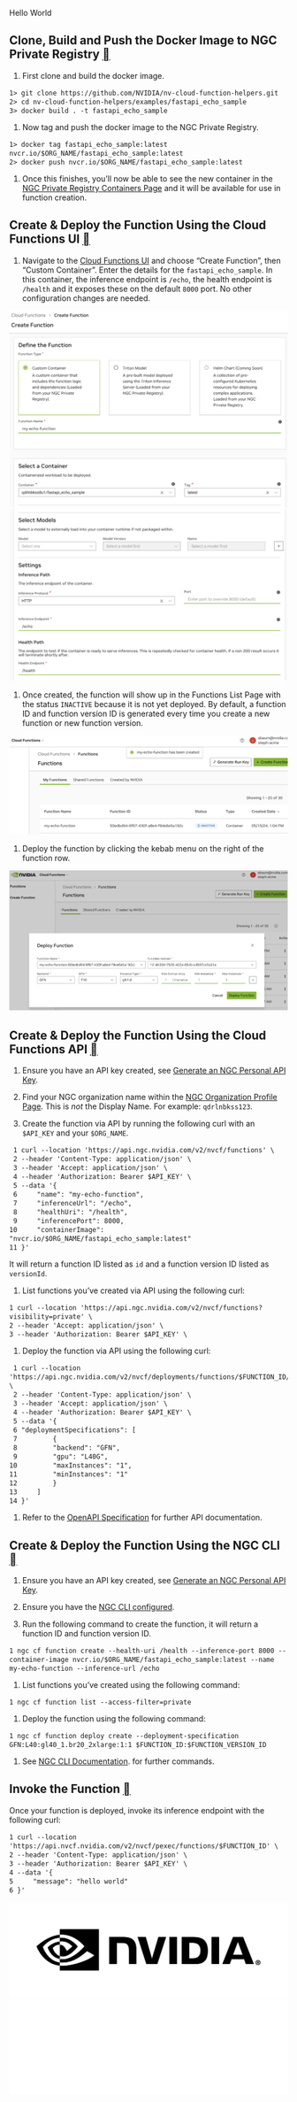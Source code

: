 Hello World

## Clone, Build and Push the Docker Image to NGC Private Registry [](\#clone-build-and-push-the-docker-image-to-ngc-private-registry "Permalink to this headline")

1. First clone and build the docker image.


```
1> git clone https://github.com/NVIDIA/nv-cloud-function-helpers.git
2> cd nv-cloud-function-helpers/examples/fastapi_echo_sample
3> docker build . -t fastapi_echo_sample
```

1. Now tag and push the docker image to the NGC Private Registry.


```
1> docker tag fastapi_echo_sample:latest nvcr.io/$ORG_NAME/fastapi_echo_sample:latest
2> docker push nvcr.io/$ORG_NAME/fastapi_echo_sample:latest
```

1. Once this finishes, you’ll now be able to see the new container in the [NGC Private Registry Containers Page](https://registry.ngc.nvidia.com/containers) and it will be available for use in function creation.


## Create & Deploy the Function Using the Cloud Functions UI [](\#create-deploy-the-function-using-the-cloud-functions-ui "Permalink to this headline")

1. Navigate to the [Cloud Functions UI](https://nvcf.ngc.nvidia.com/functions?filter=my-functions) and choose “Create Function”, then “Custom Container”. Enter the details for the `fastapi_echo_sample`. In this container, the inference endpoint is `/echo`, the health endpoint is `/health` and it exposes these on the default `8000` port. No other configuration changes are needed.


![../_images/container-function-creation-1.png](../_images/container-function-creation-1.png)![../_images/container-function-creation-2.png](../_images/container-function-creation-2.png)

1. Once created, the function will show up in the Functions List Page with the status `INACTIVE` because it is not yet deployed. By default, a function ID and function version ID is generated every time you create a new function or new function version.


![../_images/container-function-creation-3.png](../_images/container-function-creation-3.png)

1. Deploy the function by clicking the kebab menu on the right of the function row.


![../_images/container-function-deploy.png](../_images/container-function-deploy.png)

## Create & Deploy the Function Using the Cloud Functions API [](\#create-deploy-the-function-using-the-cloud-functions-api "Permalink to this headline")

1. Ensure you have an API key created, see [Generate an NGC Personal API Key](api.html#generate-personal-key).

2. Find your NGC organization name within the [NGC Organization Profile Page](https://org.ngc.nvidia.com/profile). This is _not_ the Display Name. For example: `qdrlnbkss123`.

3. Create the function via API by running the following curl with an `$API_KEY` and your `$ORG_NAME`.


```
 1 curl --location 'https://api.ngc.nvidia.com/v2/nvcf/functions' \
 2 --header 'Content-Type: application/json' \
 3 --header 'Accept: application/json' \
 4 --header 'Authorization: Bearer $API_KEY' \
 5 --data '{
 6     "name": "my-echo-function",
 7     "inferenceUrl": "/echo",
 8     "healthUri": "/health",
 9     "inferencePort": 8000,
10     "containerImage": "nvcr.io/$ORG_NAME/fastapi_echo_sample:latest"
11 }'
```

It will return a function ID listed as `id` and a function version ID listed as `versionId`.

1. List functions you’ve created via API using the following curl:


```
1 curl --location 'https://api.ngc.nvidia.com/v2/nvcf/functions?visibility=private' \
2 --header 'Accept: application/json' \
3 --header 'Authorization: Bearer $API_KEY' \
```

1. Deploy the function via API using the following curl:


```
 1 curl --location 'https://api.ngc.nvidia.com/v2/nvcf/deployments/functions/$FUNCTION_ID/versions/$FUNCTION_VERSION_ID' \
 2 --header 'Content-Type: application/json' \
 3 --header 'Accept: application/json' \
 4 --header 'Authorization: Bearer $API_KEY' \
 5 --data '{
 6 "deploymentSpecifications": [
 7         {
 8         "backend": "GFN",
 9         "gpu": "L40G",
10         "maxInstances": "1",
11         "minInstances": "1"
12         }
13     ]
14 }'
```

1. Refer to the [OpenAPI Specification](api.html#open-api) for further API documentation.


## Create & Deploy the Function Using the NGC CLI [](\#create-deploy-the-function-using-the-ngc-cli "Permalink to this headline")

1. Ensure you have an API key created, see [Generate an NGC Personal API Key](api.html#generate-personal-key).

2. Ensure you have the [NGC CLI configured](function-creation.html#ngc-cli-setup).

3. Run the following command to create the function, it will return a function ID and function version ID.


```
1 ngc cf function create --health-uri /health --inference-port 8000 --container-image nvcr.io/$ORG_NAME/fastapi_echo_sample:latest --name my-echo-function --inference-url /echo
```

1. List functions you’ve created using the following command:


```
1 ngc cf function list --access-filter=private
```

1. Deploy the function using the following command:


```
1 ngc cf function deploy create --deployment-specification GFN:L40:gl40_1.br20_2xlarge:1:1 $FUNCTION_ID:$FUNCTION_VERSION_ID
```

1. See [NGC CLI Documentation](https://docs.ngc.nvidia.com/cli/cmd_cloud-function.html). for further commands.


## Invoke the Function [](\#invoke-the-function "Permalink to this headline")

Once your function is deployed, invoke its inference endpoint with the following curl:

```
1 curl --location 'https://api.nvcf.nvidia.com/v2/nvcf/pexec/functions/$FUNCTION_ID' \
2 --header 'Content-Type: application/json' \
3 --header 'Authorization: Bearer $API_KEY' \
4 --data '{
5     "message": "hello world"
6 }'
```

![](../_static/NVIDIA-LogoBlack.svg)![](../_static/NVIDIA-LogoWhite.svg)
